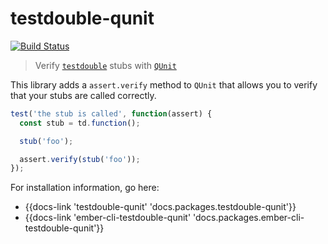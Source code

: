 testdouble-qunit
=================================================================================

[![Build Status](https://travis-ci.org/alexlafroscia/testdouble-qunit.svg?branch=master)](https://travis-ci.org/alexlafroscia/testdouble-qunit)

> Verify [`testdouble`][testdouble] stubs with [`QUnit`][qunit]

This library adds a `assert.verify` method to `QUnit` that allows you to verify that your stubs are called correctly.

```javascript
test('the stub is called', function(assert) {
  const stub = td.function();

  stub('foo');

  assert.verify(stub('foo'));
});
```

For installation information, go here:

- {{docs-link 'testdouble-qunit' 'docs.packages.testdouble-qunit'}}
- {{docs-link 'ember-cli-testdouble-qunit' 'docs.packages.ember-cli-testdouble-qunit'}}

[testdouble]: https://github.com/testdouble/testdouble.js/
[qunit]: https://qunitjs.com
[documentation]: http://alexlafroscia.github.io/testdouble-qunit
